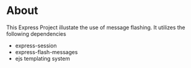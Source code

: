 # About
This Express Project illustate the use of message flashing. It utilizes the following dependencies
* express-session
* express-flash-messages
* ejs templating system
